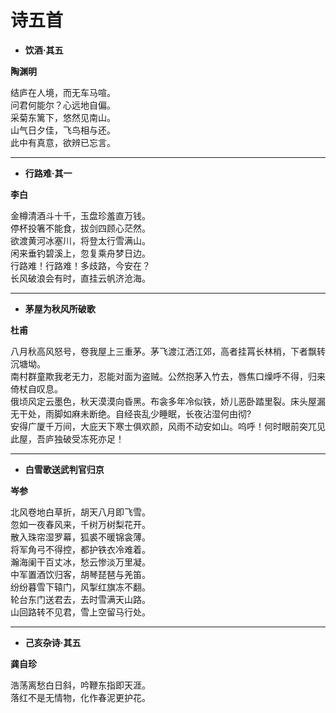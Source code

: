 # 诗五首

- **饮酒·其五**

**陶渊明**

结庐在人境，而无车马喧。  
问君何能尔？心远地自偏。  
采菊东篱下，悠然见南山。  
山气日夕佳，飞鸟相与还。  
此中有真意，欲辨已忘言。  

<hr>

- **行路难·其一**

**李白**

金樽清酒斗十千，玉盘珍羞直万钱。  
停杯投箸不能食，拔剑四顾心茫然。  
欲渡黄河冰塞川，将登太行雪满山。  
闲来垂钓碧溪上，忽复乘舟梦日边。   
行路难！行路难！多歧路，今安在？  
长风破浪会有时，直挂云帆济沧海。  

<hr>

- **茅屋为秋风所破歌**

**杜甫**

八月秋高风怒号，卷我屋上三重茅。茅飞渡江洒江郊，高者挂罥长林梢，下者飘转沉塘坳。  
南村群童欺我老无力，忍能对面为盗贼。公然抱茅入竹去，唇焦口燥呼不得，归来倚杖自叹息。  
俄顷风定云墨色，秋天漠漠向昏黑。布衾多年冷似铁，娇儿恶卧踏里裂。床头屋漏无干处，雨脚如麻未断绝。自经丧乱少睡眠，长夜沾湿何由彻?  
安得广厦千万间，大庇天下寒士俱欢颜，风雨不动安如山。呜呼！何时眼前突兀见此屋，吾庐独破受冻死亦足！  

<hr>

- **白雪歌送武判官归京**

**岑参**

北风卷地白草折，胡天八月即飞雪。  
忽如一夜春风来，千树万树梨花开。  
散入珠帘湿罗幕，狐裘不暖锦衾薄。  
将军角弓不得控，都护铁衣冷难着。  
瀚海阑干百丈冰，愁云惨淡万里凝。  
中军置酒饮归客，胡琴琵琶与羌笛。  
纷纷暮雪下辕门，风掣红旗冻不翻。  
轮台东门送君去，去时雪满天山路。  
山回路转不见君，雪上空留马行处。  

<hr>

- **己亥杂诗·其五**

**龚自珍**

浩荡离愁白日斜，吟鞭东指即天涯。  
落红不是无情物，化作春泥更护花。  
